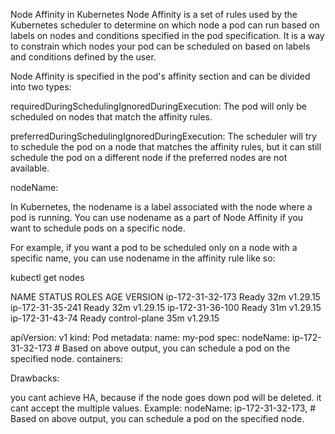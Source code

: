 Node Affinity in Kubernetes
Node Affinity is a set of rules used by the Kubernetes scheduler to determine on which node a pod can run based on labels on nodes and conditions specified in the pod specification. It is a way to constrain which nodes your pod can be scheduled on based on labels and conditions defined by the user.

Node Affinity is specified in the pod's affinity section and can be divided into two types:

requiredDuringSchedulingIgnoredDuringExecution: The pod will only be scheduled on nodes that match the affinity rules.

preferredDuringSchedulingIgnoredDuringExecution: The scheduler will try to schedule the pod on a node that matches the affinity rules, but it can still schedule the pod on a different node if the preferred nodes are not available.

nodeName:

In Kubernetes, the nodename is a label associated with the node where a pod is running. You can use nodename as a part of Node Affinity if you want to schedule pods on a specific node.

For example, if you want a pod to be scheduled only on a node with a specific name, you can use nodename in the affinity rule like so:

kubectl get nodes 

NAME               STATUS   ROLES           AGE   VERSION
ip-172-31-32-173   Ready    <none>          32m   v1.29.15
ip-172-31-35-241   Ready    <none>          32m   v1.29.15
ip-172-31-36-100   Ready    <none>          31m   v1.29.15
ip-172-31-43-74    Ready    control-plane   35m   v1.29.15

apiVersion: v1
kind: Pod
metadata:
  name: my-pod
spec: 
  nodeName: ip-172-31-32-173 # Based on above output, you can schedule a pod on the specified node.
  containers:
  <you can define your container cinfguration>

Drawbacks:

you cant achieve HA, because if the node goes down pod will be deleted.
it cant accept the multiple values.
Example:
   nodeName: ip-172-31-32-173,<anotherNodeName> # Based on above output, you can schedule a pod on the specified node.
